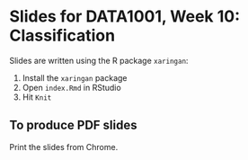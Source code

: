 # Slides for DATA1001, Week 10: Classification

Slides are written using the R package `xaringan`: 

1. Install the `xaringan` package
2. Open `index.Rmd` in RStudio
3. Hit `Knit`

## To produce PDF slides

Print the slides from Chrome. 
